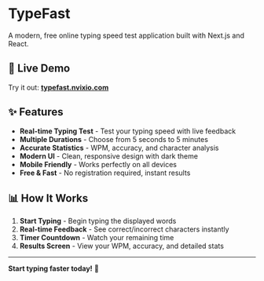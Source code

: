 # TypeFast

A modern, free online typing speed test application built with Next.js and React.

## 🚀 Live Demo

Try it out: **[typefast.nvixio.com](https://typefast.nvixio.com)**

## ✨ Features

- **Real-time Typing Test** - Test your typing speed with live feedback
- **Multiple Durations** - Choose from 5 seconds to 5 minutes
- **Accurate Statistics** - WPM, accuracy, and character analysis
- **Modern UI** - Clean, responsive design with dark theme
- **Mobile Friendly** - Works perfectly on all devices
- **Free & Fast** - No registration required, instant results

## 📊 How It Works

1. **Start Typing** - Begin typing the displayed words
2. **Real-time Feedback** - See correct/incorrect characters instantly
3. **Timer Countdown** - Watch your remaining time
4. **Results Screen** - View your WPM, accuracy, and detailed stats

---

**Start typing faster today!** 🚀